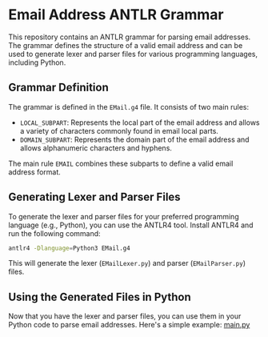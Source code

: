 # Email Address ANTLR Grammar

This repository contains an ANTLR grammar for parsing email addresses. The grammar defines the structure of a valid email address and can be used to generate lexer and parser files for various programming languages, including Python.

## Grammar Definition

The grammar is defined in the `EMail.g4` file. It consists of two main rules:

- `LOCAL_SUBPART`: Represents the local part of the email address and allows a variety of characters commonly found in email local parts.
- `DOMAIN_SUBPART`: Represents the domain part of the email address and allows alphanumeric characters and hyphens.

The main rule `EMAIL` combines these subparts to define a valid email address format.


## Generating Lexer and Parser Files

To generate the lexer and parser files for your preferred programming language (e.g., Python), you can use the ANTLR4 tool. Install ANTLR4 and run the following command:

```bash
antlr4 -Dlanguage=Python3 EMail.g4
```

This will generate the lexer (`EMailLexer.py`) and parser (`EMailParser.py`) files.

## Using the Generated Files in Python

Now that you have the lexer and parser files, you can use them in your Python code to parse email addresses. Here's a simple example:
[main.py](main.py)